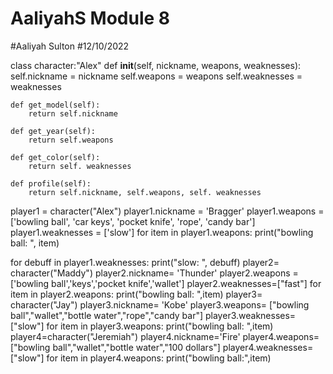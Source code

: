 # AaliyahS Module 8 
#Aaliyah Sulton
#12/10/2022

class character:"Alex"
    def __init__(self, nickname, weapons, weaknesses):
        self.nickname = nickname
        self.weapons = weapons
        self.weaknesses = weaknesses

    def get_model(self):
        return self.nickname

    def get_year(self):
        return self.weapons

    def get_color(self):
        return self. weaknesses

    def profile(self):
        return self.nickname, self.weapons, self. weaknesses

player1 = character("Alex")
player1.nickname = 'Bragger'
player1.weapons = ['bowling ball', 'car keys', 'pocket knife', 'rope', 'candy bar']
player1.weaknesses = ['slow']
for item in player1.weapons:
    print("bowling ball: ", item)

for debuff in player1.weaknesses:
    print("slow: ", debuff)
player2= character("Maddy")
player2.nickname= 'Thunder'
player2.weapons = ['bowling ball','keys','pocket knife','wallet']
player2.weaknesses=["fast"]
for item in player2.weapons:
    print("bowling ball: ",item)
player3= character("Jay")
player3.nickname= 'Kobe'
player3.weapons= ["bowling ball","wallet","bottle water","rope","candy bar"]
player3.weaknesses=["slow"]
for item in player3.weapons:
    print("bowling ball: ",item)
player4=character("Jeremiah")
player4.nickname='Fire'
player4.weapons=["bowling ball","wallet","bottle water","100 dollars"]
player4.weaknesses=["slow"]
for item in player4.weapons:
    print("bowling ball:",item)
